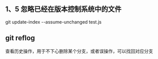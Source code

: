 ## 1、5 忽略已经在版本控制系统中的文件

git update-index --assume-unchanged test.js

## git reflog

查看历史操作，用于不下心删除某个分支，或者误操作，可以找回对应分支
